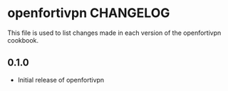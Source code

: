 # openfortivpn CHANGELOG

This file is used to list changes made in each version of the openfortivpn cookbook.

## 0.1.0
- Initial release of openfortivpn
